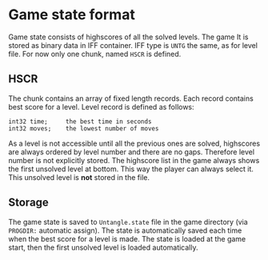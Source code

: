 # Game state format
Game state consists of highscores of all the solved levels. The game It is stored as binary data in IFF container. IFF type is `UNTG` the same, as for level file. For now only one chunk, named `HSCR` is defined.
## HSCR
The chunk contains an array of fixed length records. Each record contains best score for a level. Level record is defined as follows:
```
int32 time;     the best time in seconds
int32 moves;    the lowest number of moves
```
As a level is not accessible until all the previous ones are solved, highscores are always ordered by level number and there are no gaps. Therefore level number is not explicitly stored.
The highscore list in the game always shows the first unsolved level at bottom. This way the player can always select it. This unsolved level is **not** stored in the file.
## Storage
The game state is saved to `Untangle.state` file in the game directory (via `PROGDIR:` automatic assign). The state is automatically saved each time when the best score for a level is made.
The state is loaded at the game start, then the first unsolved level is loaded automatically.
